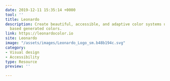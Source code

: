 ```yaml
---
date: 2019-12-11 15:35:14 +0000
tool: ''
title: Leonardo
description: Create beautiful, accessible, and adaptive color systems using contrast-ratio
  based generated colors.
link: https://leonardocolor.io
site: Leonardo
image: "/assets/images/Leonardo_Logo_sm.b48b194c.svg"
category:
- Visual design
- Accessibility
type: Resource
preview: ''

---
```

